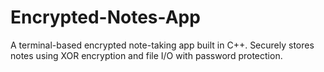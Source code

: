 # Encrypted-Notes-App
A terminal-based encrypted note-taking app built in C++. Securely stores notes using XOR encryption and file I/O with password protection.
